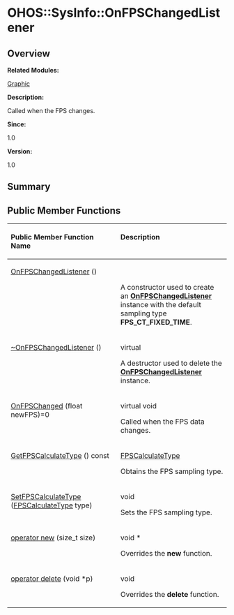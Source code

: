 # OHOS::SysInfo::OnFPSChangedListener<a name="ZH-CN_TOPIC_0000001055039550"></a>

## **Overview**<a name="section692633069093535"></a>

**Related Modules:**

[Graphic](Graphic.md)

**Description:**

Called when the FPS changes. 

**Since:**

1.0

**Version:**

1.0

## **Summary**<a name="section1145127675093535"></a>

## Public Member Functions<a name="pub-methods"></a>

<a name="table1886914788093535"></a>
<table><thead align="left"><tr id="row845036221093535"><th class="cellrowborder" valign="top" width="50%" id="mcps1.1.3.1.1"><p id="p158451976093535"><a name="p158451976093535"></a><a name="p158451976093535"></a>Public Member Function Name</p>
</th>
<th class="cellrowborder" valign="top" width="50%" id="mcps1.1.3.1.2"><p id="p901548037093535"><a name="p901548037093535"></a><a name="p901548037093535"></a>Description</p>
</th>
</tr>
</thead>
<tbody><tr id="row858208674093535"><td class="cellrowborder" valign="top" width="50%" headers="mcps1.1.3.1.1 "><p id="p1096460983093535"><a name="p1096460983093535"></a><a name="p1096460983093535"></a><a href="Graphic.md#ga3e24fe52ec7c4bf9fc9f5703982b3568">OnFPSChangedListener</a> ()</p>
</td>
<td class="cellrowborder" valign="top" width="50%" headers="mcps1.1.3.1.2 "><p id="p1092367368093535"><a name="p1092367368093535"></a><a name="p1092367368093535"></a>&nbsp;</p>
<p id="p2012714601093535"><a name="p2012714601093535"></a><a name="p2012714601093535"></a>A constructor used to create an <strong id="b1745615143093535"><a name="b1745615143093535"></a><a name="b1745615143093535"></a><a href="OHOS-SysInfo-OnFPSChangedListener.md">OnFPSChangedListener</a></strong> instance with the default sampling type <strong id="b1837024129093535"><a name="b1837024129093535"></a><a name="b1837024129093535"></a>FPS_CT_FIXED_TIME</strong>. </p>
</td>
</tr>
<tr id="row1579502026093535"><td class="cellrowborder" valign="top" width="50%" headers="mcps1.1.3.1.1 "><p id="p1922183064093535"><a name="p1922183064093535"></a><a name="p1922183064093535"></a><a href="Graphic.md#ga4e103243c2fd1e2e5206262280f1b80c">~OnFPSChangedListener</a> ()</p>
</td>
<td class="cellrowborder" valign="top" width="50%" headers="mcps1.1.3.1.2 "><p id="p1619856370093535"><a name="p1619856370093535"></a><a name="p1619856370093535"></a>virtual&nbsp;</p>
<p id="p1678132466093535"><a name="p1678132466093535"></a><a name="p1678132466093535"></a>A destructor used to delete the <strong id="b181102574093535"><a name="b181102574093535"></a><a name="b181102574093535"></a><a href="OHOS-SysInfo-OnFPSChangedListener.md">OnFPSChangedListener</a></strong> instance. </p>
</td>
</tr>
<tr id="row1114008424093535"><td class="cellrowborder" valign="top" width="50%" headers="mcps1.1.3.1.1 "><p id="p723517007093535"><a name="p723517007093535"></a><a name="p723517007093535"></a><a href="Graphic.md#ga82a8426a18e30ff3e9d4d388c53b4af5">OnFPSChanged</a> (float newFPS)=0</p>
</td>
<td class="cellrowborder" valign="top" width="50%" headers="mcps1.1.3.1.2 "><p id="p1553563098093535"><a name="p1553563098093535"></a><a name="p1553563098093535"></a>virtual void&nbsp;</p>
<p id="p714626626093535"><a name="p714626626093535"></a><a name="p714626626093535"></a>Called when the FPS data changes. </p>
</td>
</tr>
<tr id="row1076500290093535"><td class="cellrowborder" valign="top" width="50%" headers="mcps1.1.3.1.1 "><p id="p507105733093535"><a name="p507105733093535"></a><a name="p507105733093535"></a><a href="Graphic.md#gaf7c8d9a4d44cee2001ad0cd40c827c47">GetFPSCalculateType</a> () const</p>
</td>
<td class="cellrowborder" valign="top" width="50%" headers="mcps1.1.3.1.2 "><p id="p257649393093535"><a name="p257649393093535"></a><a name="p257649393093535"></a><a href="Graphic.md#ga75d850e3abff6c2f617b689a0cb9a3d1">FPSCalculateType</a>&nbsp;</p>
<p id="p1582454546093535"><a name="p1582454546093535"></a><a name="p1582454546093535"></a>Obtains the FPS sampling type. </p>
</td>
</tr>
<tr id="row1870625374093535"><td class="cellrowborder" valign="top" width="50%" headers="mcps1.1.3.1.1 "><p id="p2085530641093535"><a name="p2085530641093535"></a><a name="p2085530641093535"></a><a href="Graphic.md#ga5eb3d62fce38f8d2fcf2a0a4560a3640">SetFPSCalculateType</a> (<a href="Graphic.md#ga75d850e3abff6c2f617b689a0cb9a3d1">FPSCalculateType</a> type)</p>
</td>
<td class="cellrowborder" valign="top" width="50%" headers="mcps1.1.3.1.2 "><p id="p1133508010093535"><a name="p1133508010093535"></a><a name="p1133508010093535"></a>void&nbsp;</p>
<p id="p209885880093535"><a name="p209885880093535"></a><a name="p209885880093535"></a>Sets the FPS sampling type. </p>
</td>
</tr>
<tr id="row1478581587093535"><td class="cellrowborder" valign="top" width="50%" headers="mcps1.1.3.1.1 "><p id="p14682191093535"><a name="p14682191093535"></a><a name="p14682191093535"></a><a href="Graphic.md#ga4854963aa969ee20a6cd174a70f5cd23">operator new</a> (size_t size)</p>
</td>
<td class="cellrowborder" valign="top" width="50%" headers="mcps1.1.3.1.2 "><p id="p775889343093535"><a name="p775889343093535"></a><a name="p775889343093535"></a>void *&nbsp;</p>
<p id="p484228765093535"><a name="p484228765093535"></a><a name="p484228765093535"></a>Overrides the <strong id="b1933010170093535"><a name="b1933010170093535"></a><a name="b1933010170093535"></a>new</strong> function. </p>
</td>
</tr>
<tr id="row1905962254093535"><td class="cellrowborder" valign="top" width="50%" headers="mcps1.1.3.1.1 "><p id="p250537572093535"><a name="p250537572093535"></a><a name="p250537572093535"></a><a href="Graphic.md#gadf1997a0f56ac2b220e7f0f8e8e0a6ef">operator delete</a> (void *p)</p>
</td>
<td class="cellrowborder" valign="top" width="50%" headers="mcps1.1.3.1.2 "><p id="p250579708093535"><a name="p250579708093535"></a><a name="p250579708093535"></a>void&nbsp;</p>
<p id="p550106398093535"><a name="p550106398093535"></a><a name="p550106398093535"></a>Overrides the <strong id="b30911395093535"><a name="b30911395093535"></a><a name="b30911395093535"></a>delete</strong> function. </p>
</td>
</tr>
</tbody>
</table>

